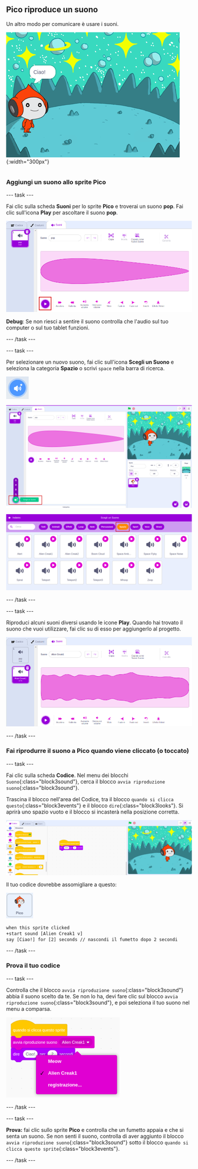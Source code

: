 ## Pico riproduce un suono

<div style="display: flex; flex-wrap: wrap">
<div style="flex-basis: 200px; flex-grow: 1; margin-right: 15px;">
Un altro modo per comunicare è usare i suoni.
</div>
<div>

![Lo sprite Pico dice "Ciao!"](images/pico-step2.png){:width="300px"}

</div>
</div>

### Aggiungi un suono allo sprite Pico

--- task ---

Fai clic sulla scheda **Suoni** per lo sprite **Pico** e troverai un suono **pop**. Fai clic sull'icona **Play** per ascoltare il suono **pop**.

![Riproduzione del suono pop nella scheda Suoni.](images/pico-sound-play.png)

**Debug**: Se non riesci a sentire il suono controlla che l'audio sul tuo computer o sul tuo tablet funzioni.

--- /task ---

--- task ---

Per selezionare un nuovo suono, fai clic sull'icona **Scegli un Suono** e seleziona la categoria **Spazio** o scrivi `space` nella barra di ricerca.

![L'icona 'Scegli uno Suono'.](images/sound-button.png)

![L'editor Scratch con 'Scegli uno Suono' evidenziato.](images/pico-choose-sound.png)

![La categoria 'Spazio' nella libreria dei Suoni.](images/pico-space-category.png)

--- /task ---

--- task ---

Riproduci alcuni suoni diversi usando le icone **Play**. Quando hai trovato il suono che vuoi utilizzare, fai clic su di esso per aggiungerlo al progetto.

![Un suono di esempio (il suono Alien Creak1) mostrato sotto il suono pop nella scheda Suoni.](images/pico-inserted-sound.png)

--- /task ---

### Fai riprodurre il suono a Pico quando viene cliccato (o toccato)

--- task ---

Fai clic sulla scheda **Codice**. Nel menu dei blocchi `Suono`{:class="block3sound"}, cerca il blocco `avvia riproduzione suono`{:class="block3sound"}.

Trascina il blocco nell'area del Codice, tra il blocco `quando si clicca questo`{:class="block3events"} e il blocco `dire`{:class="block3looks"}. Si aprirà uno spazio vuoto e il blocco si incasterà nella posizione corretta.

![Il blocco 'avvia riproduzione suono' viene aggiunto tra i due blocchi.](images/pico-insert-block.gif)

Il tuo codice dovrebbe assomigliare a questo:

![Lo sprite Pico.](images/pico-sprite.png)

```blocks3
when this sprite clicked
+start sound [Alien Creak1 v] 
say [Ciao!] for [2] seconds // nascondi il fumetto dopo 2 secondi
```

--- /task ---

### Prova il tuo codice

--- task ---

Controlla che il blocco `avvia riproduzione suono`{:class="block3sound"} abbia il suono scelto da te. Se non lo ha, devi fare clic sul blocco `avvia riproduzione suono`{:class="block3sound"}, e poi seleziona il tuo suono nel menu a comparsa.

![Facendo clic sul suono Alien Creak1 nel menu a comparsa all'interno del blocco 'avvia riproduzione suono'.](images/pico-sound-menu.png)

--- /task ---

--- task ---

**Prova:** fai clic sullo sprite **Pico** e controlla che un fumetto appaia e che si senta un suono. Se non senti il suono, controlla di aver aggiunto il blocco `avvia riproduzione suono`{:class="block3sound"} sotto il blocco `quando si clicca questo sprite`{:class="block3events"}.

--- /task ---

